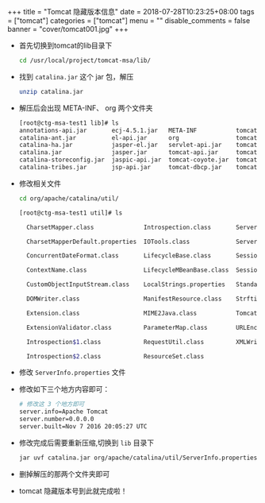 +++
title = "Tomcat 隐藏版本信息"
date = 2018-07-28T10:23:25+08:00
tags = ["tomcat"]
categories = ["tomcat"]
menu = ""
disable_comments = false
banner = "cover/tomcat001.jpg"
+++


- 首先切换到tomcat的lib目录下

  ```bash
  cd /usr/local/project/tomcat-msa/lib/
  ```

- 找到 `catalina.jar` 这个 jar 包，解压

  ```bash
  unzip catalina.jar
  ```

- 解压后会出现 META-INF、 org 两个文件夹

  ```bash
  [root@ctg-msa-test1 lib]# ls
  annotations-api.jar       ecj-4.5.1.jar   META-INF           tomcat-i18n-es.jar  tomcat-util-scan.jar
  catalina-ant.jar          el-api.jar      org                tomcat-i18n-fr.jar  tomcat-websocket.jar
  catalina-ha.jar           jasper-el.jar   servlet-api.jar    tomcat-i18n-ja.jar  websocket-api.jar
  catalina.jar              jasper.jar      tomcat-api.jar     tomcat-jdbc.jar
  catalina-storeconfig.jar  jaspic-api.jar  tomcat-coyote.jar  tomcat-jni.jar
  catalina-tribes.jar       jsp-api.jar     tomcat-dbcp.jar    tomcat-util.jar
  ```

- 修改相关文件

  ```bash
  cd org/apache/catalina/util/
  ```

  ```bash
  [root@ctg-msa-test1 util]# ls
  
    CharsetMapper.class              Introspection.class       ServerInfo.class
  
    CharsetMapperDefault.properties  IOTools.class             ServerInfo.properties
  
    ConcurrentDateFormat.class       LifecycleBase.class       SessionConfig.class
  
    ContextName.class                LifecycleMBeanBase.class  SessionIdGeneratorBase.class
  
    CustomObjectInputStream.class    LocalStrings.properties   StandardSessionIdGenerator.class
  
    DOMWriter.class                  ManifestResource.class    Strftime.class
  
    Extension.class                  MIME2Java.class           TomcatCSS.class
  
    ExtensionValidator.class         ParameterMap.class        URLEncoder.class
  
    Introspection$1.class            RequestUtil.class         XMLWriter.class
  
    Introspection$2.class            ResourceSet.class
  
  ```

- 修改 `ServerInfo.properties` 文件

- 修改如下三个地方内容即可：

  ```bash
  # 修改这 3 个地方即可
  server.info=Apache Tomcat
  server.number=0.0.0.0
  server.built=Nov 7 2016 20:05:27 UTC
  ```

- 修改完成后需要重新压缩,切换到 `lib` 目录下

  ```bash
  jar uvf catalina.jar org/apache/catalina/util/ServerInfo.properties
  ```
- 删掉解压的那两个文件夹即可
- tomcat 隐藏版本号到此就完成啦！

